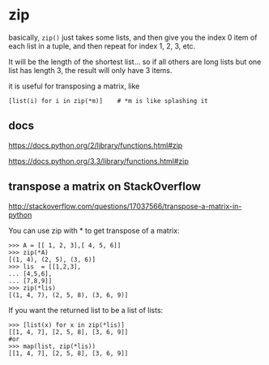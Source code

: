 # zip

basically, `zip()` just takes some lists, and then give you the index 0 item of each list in
a tuple, and then repeat for index 1, 2, 3, etc.

It will be the length of the shortest list... so if all others are long lists but one list has length 3, the result will only have 3 items.

it is useful for transposing a matrix, like

    [list(i) for i in zip(*m)]    # *m is like splashing it

## docs

https://docs.python.org/2/library/functions.html#zip

https://docs.python.org/3.3/library/functions.html#zip


## transpose a matrix on StackOverflow

http://stackoverflow.com/questions/17037566/transpose-a-matrix-in-python


You can use zip with * to get transpose of a matrix:

    >>> A = [[ 1, 2, 3],[ 4, 5, 6]]
    >>> zip(*A)
    [(1, 4), (2, 5), (3, 6)]
    >>> lis  = [[1,2,3],
    ... [4,5,6],
    ... [7,8,9]]
    >>> zip(*lis)
    [(1, 4, 7), (2, 5, 8), (3, 6, 9)]

If you want the returned list to be a list of lists:

    >>> [list(x) for x in zip(*lis)]
    [[1, 4, 7], [2, 5, 8], [3, 6, 9]]
    #or
    >>> map(list, zip(*lis))
    [[1, 4, 7], [2, 5, 8], [3, 6, 9]]
